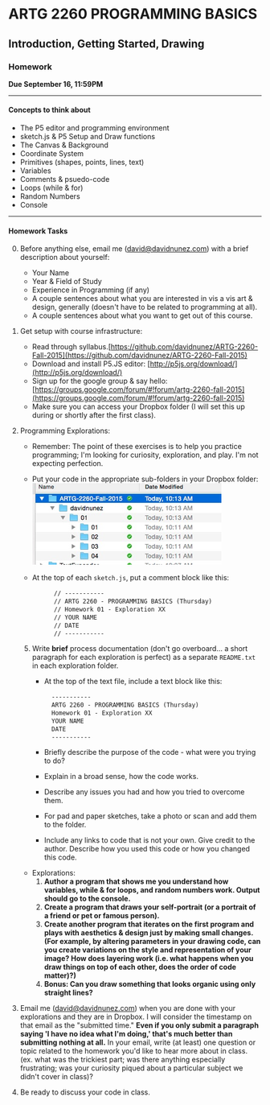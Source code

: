 # ARTG 2260  PROGRAMMING BASICS
## Introduction, Getting Started, Drawing

<!-- [Homework](#homework)


## Resources

 -->

### Homework

**Due September 16, 11:59PM**

------
####  Concepts to think about 

+ The P5 editor and programming environment
+ sketch.js & P5 Setup and Draw functions
+ The Canvas & Background
+ Coordinate System
+ Primitives (shapes, points, lines, text)
+ Variables
+ Comments & psuedo-code
+ Loops (while & for)
+ Random Numbers
+ Console

------

#### Homework Tasks

0. Before anything else, email me (david@davidnunez.com) with a brief description about yourself:

    - Your Name
    - Year & Field of Study
    - Experience in Programming (if any)
    - A couple sentences about what you are interested in vis a vis art & design, generally (doesn't have to be related to programming at all).
    - A couple sentences about what you want to get out of this course.

1. Get setup with course infrastructure:

    - Read through syllabus.[https://github.com/davidnunez/ARTG-2260-Fall-2015](https://github.com/davidnunez/ARTG-2260-Fall-2015)
    - Download and install P5.JS editor: [http://p5js.org/download/](http://p5js.org/download/)
    - Sign up for the google group & say hello: [https://groups.google.com/forum/#!forum/artg-2260-fall-2015](https://groups.google.com/forum/#!forum/artg-2260-fall-2015)
    - Make sure you can access your Dropbox folder (I will set this up during or shortly after the first class).

2. Programming Explorations:

    - Remember: The point of these exercises is to help you practice programming; I'm looking for curiosity, exploration, and play.  I'm not expecting perfection.
    - Put your code in the appropriate sub-folders in your Dropbox folder:
        ![](./dropbox-example.jpg)
    - At the top of each `sketch.js`, put a comment block like this:

                // -----------
                // ARTG 2260 - PROGRAMMING BASICS (Thursday)
                // Homework 01 - Exploration XX
                // YOUR NAME
                // DATE
                // -----------
    5. Write **brief** process documentation (don't go overboard... a short paragraph for each exploration is perfect) as a separate `README.txt` in each exploration folder.
        - At the top of the text file, include a text block like this:

                -----------
                ARTG 2260 - PROGRAMMING BASICS (Thursday)
                Homework 01 - Exploration XX
                YOUR NAME
                DATE
                -----------
        - Briefly describe the purpose of the code - what were you trying to do?
        - Explain in a broad sense, how the code works.
        - Describe any issues you had and how you tried to overcome them.
        - For pad and paper sketches, take a photo or scan and add them to the folder.
        - Include any links to code that is not your own. Give credit to the author. Describe how you used this code or how you changed this code.
    - Explorations:
        1. **Author a program that shows me you understand how variables, while & for loops, and random numbers work. Output should go to the console.**
        2. **Create a program that draws your self-portrait (or a portrait of a friend or pet or famous person).**
        3. **Create another program that iterates on the first program and plays with aesthetics & design just by making small changes.  (For example, by altering parameters in your drawing code, can you create variations on the style and representation of your image?   How does layering work (i.e. what happens when you draw things on top of each other, does the order of code matter)?)**
        4. **Bonus: Can you draw something that looks organic using only straight lines?**

3. Email me (david@davidnunez.com) when you are done with your explorations and they are in Dropbox.  I will consider the timestamp on that email as the "submitted time." **Even if you only submit a paragraph saying 'I have no idea what I'm doing,' that's much better than submitting nothing at all.**  In your email, write (at least) one question or topic related to the homework you'd like to hear more about in class. (ex. what was the trickiest part; was there anything especially frustrating; was your curiosity piqued about a particular subject we didn't cover in class)?

4. Be ready to discuss your code in class.
